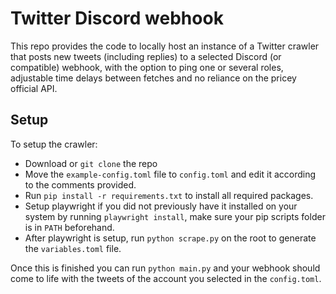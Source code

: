 # Twitter Discord webhook

This repo provides the code to locally host an instance of a Twitter crawler
that posts new tweets (including replies) to a selected Discord (or compatible)
webhook, with the option to ping one or several roles, adjustable time delays
between fetches and no reliance on the pricey official API.

## Setup

To setup the crawler:

- Download or `git clone` the repo
- Move the `example-config.toml` file to `config.toml` and edit it according to
  the comments provided.
- Run `pip install -r requirements.txt` to install all required packages.
- Setup playwright if you did not previously have it installed on your system by
  running `playwright install`, make sure your pip scripts folder is in `PATH`
  beforehand.
- After playwright is setup, run `python scrape.py` on the root to generate the
  `variables.toml` file.

Once this is finished you can run `python main.py` and your webhook should come
to life with the tweets of the account you selected in the `config.toml`.
